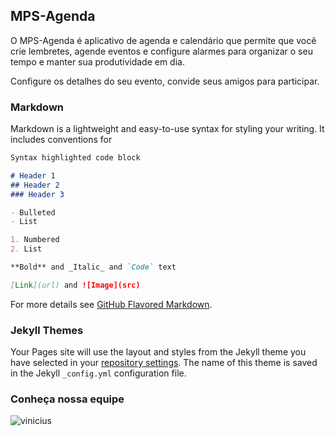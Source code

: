 ## MPS-Agenda

O MPS-Agenda é aplicativo de agenda e calendário que permite que você crie lembretes, agende eventos e configure alarmes para organizar o seu tempo e manter sua produtividade em dia.

Configure os detalhes do seu evento, convide seus amigos para participar. 

### Markdown

Markdown is a lightweight and easy-to-use syntax for styling your writing. It includes conventions for

```markdown
Syntax highlighted code block

# Header 1
## Header 2
### Header 3

- Bulleted
- List

1. Numbered
2. List

**Bold** and _Italic_ and `Code` text

[Link](url) and ![Image](src)
```

For more details see [GitHub Flavored Markdown](https://guides.github.com/features/mastering-markdown/).

### Jekyll Themes

Your Pages site will use the layout and styles from the Jekyll theme you have selected in your [repository settings](https://github.com/EdwardsVinicius/MPS-Agenda/settings/pages). The name of this theme is saved in the Jekyll `_config.yml` configuration file.

### Conheça nossa equipe

![vinicius](MPS-Agenda/lading-page/img/equipe/VINICIUS%20EDWARDS.jpg)
